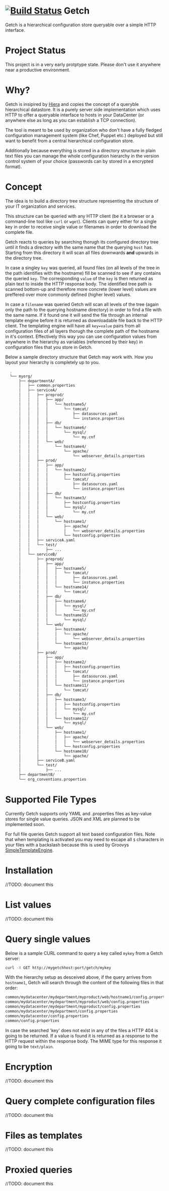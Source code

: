 [![Build Status](https://api.travis-ci.org/rkrombho/getch.png?branch=master)](https://travis-ci.org/rkrombho/getch)
Getch
=====

Getch is a hierarchical configuration store queryable over a 
simple HTTP interface.

Project Status
==============
This project is in a very early protptype state. Please don't use it anywhere near a productive environment.

Why?
====
Getch is insipired by [Hiera](https://github.com/puppetlabs/hiera) and copies the concept
of a queryble hierarchical datastore. 
It is a purely server side implementation which uses HTTP to offer a queryable interface
to hosts in your DataCenter (or anywhere else as long as you can establish a TCP connection).

The tool is meant to be used by organization who don't have a fully fledged configuration 
management system (like Chef, Puppet etc.) deployed but still want to benefit from a central
hierarchical configuration store.

Additionally because everything is stored in a directory structure in plain text files you can manage the whole configuration hierarchy in the version control system of your choice (passwords can by stored in a encrypted format).


Concept
=======
The idea is to build a directory tree structure representing the structure of your IT organization and services.

This structure can be queried with any HTTP client (be it a browser or a command-line tool like  ``curl`` or ``wget``).
Clients can query either for a single key in order to receive single value or filenames in order to download the complete file.

Getch reacts to queries by searching thorugh its configured directory tree until it finds a directory with the same name that the querying ``host`` has. Starting from this directory it will scan all files downwards **and** upwards in the directory tree.

In case a singley ``key`` was queried, all found files (on all levels of the tree in the path identifies with the hostname) fill be scanned to see if any contains the queried ``key``. The corresponding ``value`` of the ``key`` is then returned as plain text to inside the HTTP response body.
The identified tree path is scanned bottom-up and therefore more concrete (lower level) values are preffered over more commonly defined (higher level) values.

In case a ``filename`` was queried Getch will scan all levels of the tree (again only the path to the querying hostname directory) in order to find a file with the same name. If it found one it will send the file through an internal template engine before it is returned as downloadable file back to the HTTP client. The templating engine will have all ``key=value`` pairs from all configuration files of all layers thorugh the complete path of the hostname in it's context. Effectively this way you can use configuration values from anywhere in the hierarchy as variables (referenced by their key) in configuration files that you store in Getch.

Below a sample directory structure that Getch may work with. How you layout your hierarchy is completely up to you.

```bash
  .
  └── myorg/
      ├── departmentA/
      │   ├── common.properties
      │   ├── serviceA/
      │   │   ├── preprod/
      │   │   │   ├── app/
      │   │   │   │   └── hostname5/
      │   │   │   │       └── tomcat/
      │   │   │   │           ├── datasources.yaml
      │   │   │   │           └── instance.properties
      │   │   │   ├── db/
      │   │   │   │   └── hostname6/
      │   │   │   │       └── mysql/
      │   │   │   │           └── my.cnf
      │   │   │   └── web/
      │   │   │       └── hostname4/
      │   │   │           └── apache/
      │   │   │               └── webserver_details.properties
      │   │   ├── prod/
      │   │   │   ├── app/
      │   │   │   │   └── hostname2/
      │   │   │   │       ├── hostconfig.properties
      │   │   │   │       └── tomcat/
      │   │   │   │           ├── datasources.yaml
      │   │   │   │           └── instance.properties
      │   │   │   ├── db/
      │   │   │   │   └── hostname3/
      │   │   │   │       ├── hostconfig.properties
      │   │   │   │       └── mysql/
      │   │   │   │           └── my.cnf
      │   │   │   └── web/
      │   │   │       └── hostname1/
      │   │   │           ├── apache/
      │   │   │           │   └── webserver_details.properties
      │   │   │           └── hostconfig.properties
      │   │   ├── serviceA.yaml
      │   │   └── test/
      │   │       ├── ...
      │   └── serviceB/
      │       ├── preprod/
      │       │   ├── app/
      │       │   │   ├── hostname5/
      │       │   │   │   └── tomcat/
      │       │   │   │       ├── datasources.yaml
      │       │   │   │       └── instance.properties
      │       │   │   └── hostname14/
      │       │   │       └── tomcat/
      │       │   ├── db/
      │       │   │   ├── hostname6/
      │       │   │   │   └── mysql/
      │       │   │   │       └── my.cnf
      │       │   │   └── hostname15/
      │       │   │       └── mysql/
      │       │   └── web/
      │       │       ├── hostname4/
      │       │       │   └── apache/
      │       │       │       └── webserver_details.properties
      │       │       └── hostname13/
      │       │           └── apache/
      │       ├── prod/
      │       │   ├── app/
      │       │   │   ├── hostname2/
      │       │   │   │   ├── hostconfig.properties
      │       │   │   │   └── tomcat/
      │       │   │   │       ├── datasources.yaml
      │       │   │   │       └── instance.properties
      │       │   │   └── hostname11/
      │       │   │       └── tomcat/
      │       │   ├── db/
      │       │   │   ├── hostname3/
      │       │   │   │   ├── hostconfig.properties
      │       │   │   │   └── mysql/
      │       │   │   │       └── my.cnf
      │       │   │   └── hostname12/
      │       │   │       └── mysql/
      │       │   └── web/
      │       │       ├── hostname1/
      │       │       │   ├── apache/
      │       │       │   │   └── webserver_details.properties
      │       │       │   └── hostconfig.properties
      │       │       └── hostname10/
      │       │           └── apache/
      │       ├── serviceB.yaml
      │       └── test/
      │           ├── ...
      ├── departmentB/
      └── org_conventions.properties

```

Supported File Types
===================
Currently Getch supports only YAML and .properties files as key-value stores for single value queries.
JSON and XML are planned to be implemented soon.

For full file queries Getch support all text based configuration files.
Note that when templating is activated you may need to escape all ``$`` characters in your files with a backslash 
because this is used by Groovys [SimpleTemplateEngine](http://groovy.codehaus.org/Groovy+Templates).


Installation
============
//TODO: document this

List values
===========
//TODO: document this

Query single values
===================
Below is a sample CURL command to query a key called `mykey` from a Getch 
server:
```bash
curl -X GET http://mygetchhost:port/getch/mykey
```

With the hierarchy setup as desceived above, if the query arrives 
from `hostname1`, Getch will search through the content of 
the following files in that order:
```bash
common/mydatacenter/mydepartment/myproduct/web/hostname1/config.properties
common/mydatacenter/mydepartment/myproduct/web/config.properties
common/mydatacenter/mydepartment/myproduct/config.properties
common/mydatacenter/mydepartment/config.properties
common/mydatacenter/config.properties
common/config.properties
```
In case the searched 'key' does not exist in any of the files a HTTP 404 
is going to be returned.
If a value is found it is returned as a response to the HTTP request
within the response body. The MIME type for this response it going to be `text/plain`.

Encryption
==========
//TODO: document this

Query complete configuration files
==================================
//TODO: document this


Files as templates
==================
//TODO: document this

Proxied queries
===============
//TODO: document this


